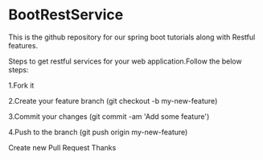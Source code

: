 # BootRestService


This is the github repository for our spring boot tutorials along with Restful features.

Steps to get restful services for your web application.Follow the below steps:

1.Fork it

2.Create your feature branch (git checkout -b my-new-feature)

3.Commit your changes (git commit -am 'Add some feature')

4.Push to the branch (git push origin my-new-feature)

Create new Pull Request
Thanks
